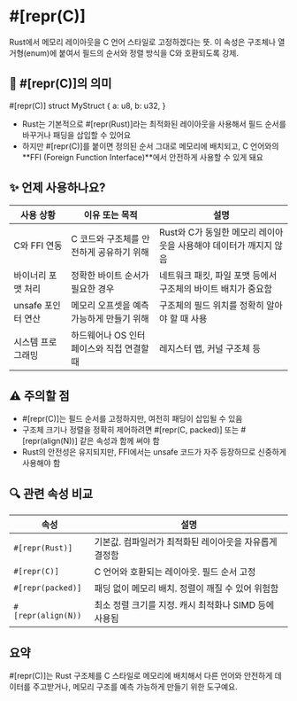 # #[repr(C)]
Rust에서 메모리 레이아웃을 C 언어 스타일로 고정하겠다는 뜻.
이 속성은 구조체나 열거형(enum)에 붙여서 필드의 순서와 정렬 방식을 C와 호환되도록 강제.

## 🧠 #[repr(C)]의 의미
#[repr(C)]
struct MyStruct {
    a: u8,
    b: u32,
}

- Rust는 기본적으로 #[repr(Rust)]라는 최적화된 레이아웃을 사용해서 필드 순서를 바꾸거나 패딩을 삽입할 수 있어요
- 하지만 #[repr(C)]를 붙이면 정의된 순서 그대로 메모리에 배치되고, C 언어와의 **FFI (Foreign Function Interface)**에서 안전하게 사용할 수 있게 돼요

## ✨ 언제 사용하나요?
| 사용 상황               | 이유 또는 목적                                  | 설명                                                                 |
|------------------------|-----------------------------------------------|----------------------------------------------------------------------|
| C와 FFI 연동            | C 코드와 구조체를 안전하게 공유하기 위해       | Rust와 C가 동일한 메모리 레이아웃을 사용해야 데이터가 깨지지 않음     |
| 바이너리 포맷 처리      | 정확한 바이트 순서가 필요한 경우               | 네트워크 패킷, 파일 포맷 등에서 구조체의 바이트 배치가 중요함         |
| unsafe 포인터 연산      | 메모리 오프셋을 예측 가능하게 만들기 위해     | 구조체의 필드 위치를 정확히 알아야 할 때 사용                         |
| 시스템 프로그래밍       | 하드웨어나 OS 인터페이스와 직접 연결할 때     | 레지스터 맵, 커널 구조체 등


## ⚠️ 주의할 점
- #[repr(C)]는 필드 순서를 고정하지만, 여전히 패딩이 삽입될 수 있음
- 구조체 크기나 정렬을 정확히 제어하려면 #[repr(C, packed)] 또는 #[repr(align(N))] 같은 속성과 함께 써야 함
- Rust의 안전성은 유지되지만, FFI에서는 unsafe 코드가 자주 등장하므로 신중하게 사용해야 함

## 🔍 관련 속성 비교
| 속성             | 설명                                                                 |
|------------------|----------------------------------------------------------------------|
| `#[repr(Rust)]`  | 기본값. 컴파일러가 최적화된 레이아웃을 자유롭게 결정함               |
| `#[repr(C)]`     | C 언어와 호환되는 레이아웃. 필드 순서 고정                           |
| `#[repr(packed)]`| 패딩 없이 메모리 배치. 정렬이 깨질 수 있어 위험함                    |
| `#[repr(align(N))`| 최소 정렬 크기를 지정. 캐시 최적화나 SIMD 등에 사용됨               |

## 요약
#[repr(C)]는 Rust 구조체를 C 스타일로 메모리에 배치해서
다른 언어와 안전하게 데이터를 주고받거나, 메모리 구조를 예측 가능하게 만들기 위한 도구예요.
